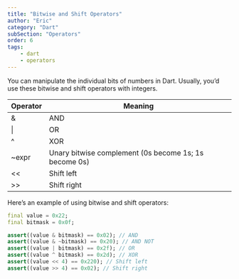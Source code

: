 ```yaml
---
title: "Bitwise and Shift Operators"
author: "Eric"
category: "Dart"
subSection: "Operators"
order: 6
tags:
    - dart
    - operators
---
```


You can manipulate the individual bits of numbers in Dart. Usually, you’d use these bitwise and shift operators with integers.

| Operator |	Meaning |
|---|---|
| & |	AND |
|  &#124; |	OR |
| ^ |	XOR | 
| ~expr	| Unary bitwise complement (0s become 1s; 1s become 0s) |
| <<	| Shift left | 
| \>>	| Shift right|

Here’s an example of using bitwise and shift operators:

```dart
final value = 0x22;
final bitmask = 0x0f;

assert((value & bitmask) == 0x02); // AND
assert((value & ~bitmask) == 0x20); // AND NOT
assert((value | bitmask) == 0x2f); // OR
assert((value ^ bitmask) == 0x2d); // XOR
assert((value << 4) == 0x220); // Shift left
assert((value >> 4) == 0x02); // Shift right
```